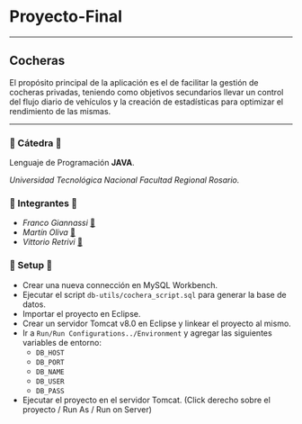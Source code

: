 # Proyecto-Final

---

## Cocheras

El propósito principal de la aplicación es el de facilitar la gestión de cocheras privadas, teniendo como objetivos secundarios llevar un control del flujo diario de vehículos y la creación de estadísticas para optimizar el rendimiento de las mismas.

---

### 🔶 Cátedra 🔶

Lenguaje de Programación **JAVA**.

*Universidad Tecnológica Nacional Facultad Regional Rosario.*

### 🔶 Integrantes 🔶

* *Franco Giannassi* [🔗](https://github.com/francoGiannassi)
* *Martín Oliva* [🔗](https://github.com/olivamartin)
* *Vittorio Retrivi* [🔗](https://github.com/motiontx)

### 🔶 Setup 🔶

* Crear una nueva connección en MySQL Workbench.
* Ejecutar el script `db-utils/cochera_script.sql` para generar la base de datos.
* Importar el proyecto en Eclipse.
* Crear un servidor Tomcat v8.0 en Eclipse y linkear el proyecto al mismo.
* Ir a `Run/Run Configurations../Environment` y agregar las siguientes variables de entorno:
  * `DB_HOST`
  * `DB_PORT`
  * `DB_NAME`
  * `DB_USER`
  * `DB_PASS`
* Ejecutar el proyecto en el servidor Tomcat. (Click derecho sobre el proyecto / Run As / Run on Server)